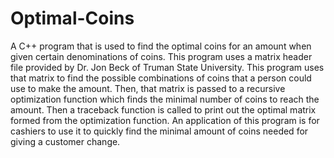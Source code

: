 # Optimal-Coins
 A C++ program that is used to find the optimal coins for an amount when given certain denominations of coins. This program uses a matrix header file provided by Dr. Jon Beck of Truman State University. This program uses that matrix to find the possible combinations of coins that a person could use to make the amount. Then, that matrix is passed to a recursive optimization function which finds the minimal number of coins to reach the amount. Then a traceback function is called to print out the optimal matrix formed from the optimization function. An application of this program is for cashiers to use it to quickly find the minimal amount of coins needed for giving a customer change.